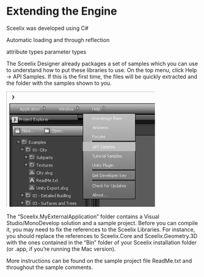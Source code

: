 # Extending the Engine

Sceelix was developed using C# 

Automatic loading and through reflection

attribute types
parameter types


The Sceelix Designer already packages a set of samples which you can use to understand how to put these libraries to use. On the top menu, click Help -> API Samples. If this is the first time, the files will be quickly extracted and the folder with the samples shown to you.

![](images/ApiSamples.png)

The “Sceelix.MyExternalApplication” folder contains a Visual Studio/MonoDevelop solution and a sample project. Before you can compile it, you may need to fix the references to the Sceelix Libraries. For instance, you should replace the references to Sceelix.Core and Sceelix.Geometry.3D with the ones contained in the “Bin” folder of your Sceelix installation folder (or .app, if you’re running the Mac version).

More instructions can be found on the sample project file ReadMe.txt and throughout the sample comments.